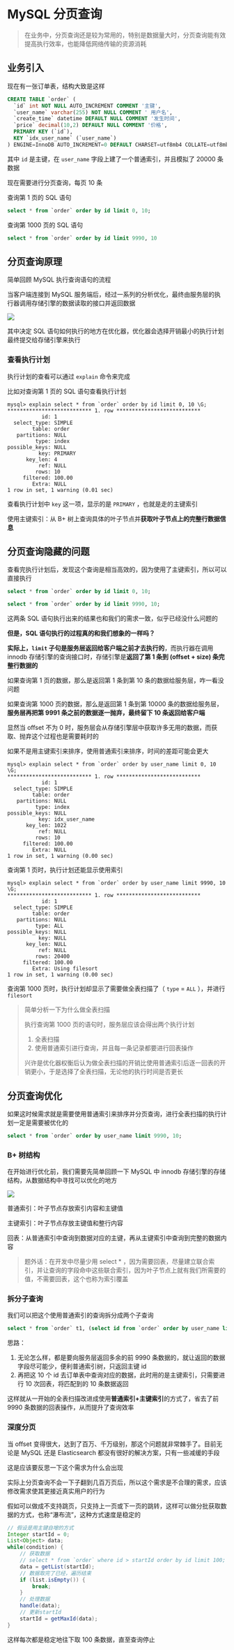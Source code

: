 # MySQL 分页查询

> 在业务中，分页查询还是较为常用的，特别是数据量大时，分页查询能有效提高执行效率，也能降低网络传输的资源消耗

## 业务引入

现在有一张订单表，结构大致是这样

```sql
CREATE TABLE `order` (
  `id` int NOT NULL AUTO_INCREMENT COMMENT '主键',
  `user_name` varchar(255) NOT NULL COMMENT ' 用户名',
  `create_time` datetime DEFAULT NULL COMMENT '发生时间',
  `price` decimal(10,2) DEFAULT NULL COMMENT '价格',
  PRIMARY KEY (`id`),
  KEY `idx_user_name` (`user_name`)
) ENGINE=InnoDB AUTO_INCREMENT=0 DEFAULT CHARSET=utf8mb4 COLLATE=utf8mb4_0900_ai_ci;
```

其中 `id` 是主键，在 `user_name` 字段上建了一个普通索引，并且模拟了 20000 条数据

现在需要进行分页查询，每页 10 条

查询第 1 页的 SQL 语句

```sql
select * from `order` order by id limit 0, 10;
```

查询第 1000 页的 SQL 语句

```sql
select * from `order` order by id limit 9990, 10
```



## 分页查询原理

简单回顾 MySQL 执行查询语句的流程

当客户端连接到 MySQL 服务端后，经过一系列的分析优化，最终由服务层的执行器调用存储引擎的数据读取的接口并返回数据

![](https://wingbun-notes-image.oss-cn-guangzhou.aliyuncs.com/images/20220617143115.png)

其中决定 SQL 语句如何执行的地方在优化器，优化器会选择开销最小的执行计划最终提交给存储引擎来执行



### 查看执行计划

执行计划的查看可以通过 `explain` 命令来完成

比如对查询第 1 页的 SQL 语句查看执行计划

```shell
mysql> explain select * from `order` order by id limit 0, 10 \G;
*************************** 1. row ***************************
           id: 1
  select_type: SIMPLE
        table: order
   partitions: NULL
         type: index
possible_keys: NULL
          key: PRIMARY
      key_len: 4
          ref: NULL
         rows: 10
     filtered: 100.00
        Extra: NULL
1 row in set, 1 warning (0.01 sec)
```

查看执行计划中 `key` 这一项，显示的是 `PRIMARY` ，也就是走的主键索引

使用主键索引：从 B+ 树上查询具体的叶子节点并**获取叶子节点上的完整行数据信息**



## 分页查询隐藏的问题

查看完执行计划后，发现这个查询是相当高效的，因为使用了主键索引，所以可以直接执行

```sql
select * from `order` order by id limit 0, 10;

select * from `order` order by id limit 9990, 10;
```

这两条 SQL 语句执行出来的结果也和我们的需求一致，似乎已经没什么问题的

**但是，SQL 语句执行的过程真的和我们想象的一样吗？**

**实际上，`limit` 子句是服务层返回给客户端之前才去执行的**，而执行器在调用 innodb 存储引擎的查询接口时，存储引擎是**返回了第 1 条到 (offset + size) 条完整行数据的**

如果查询第 1 页的数据，那么是返回第 1 条到第 10 条的数据给服务层，咋一看没问题

如果查询第 1000 页的数据，那么是返回第 1 条到第 10000 条的数据给服务层，**服务层再把第 9991 条之前的数据逐一抛弃，最终留下 10 条返回给客户端**



显然当 offset 不为 0 时，服务层会从存储引擎层中获取许多无用的数据，而获取、抛弃这个过程也是需要耗时的

如果不是用主键索引来排序，使用普通索引来排序，时间的差距可能会更大

```shell
mysql> explain select * from `order` order by user_name limit 0, 10 \G;
*************************** 1. row ***************************
           id: 1
  select_type: SIMPLE
        table: order
   partitions: NULL
         type: index
possible_keys: NULL
          key: idx_user_name
      key_len: 1022
          ref: NULL
         rows: 10
     filtered: 100.00
        Extra: NULL
1 row in set, 1 warning (0.00 sec)
```

查询第 1 页时，执行计划还能显示使用索引

```shell
mysql> explain select * from `order` order by user_name limit 9990, 10 \G;
*************************** 1. row ***************************
           id: 1
  select_type: SIMPLE
        table: order
   partitions: NULL
         type: ALL
possible_keys: NULL
          key: NULL
      key_len: NULL
          ref: NULL
         rows: 20400
     filtered: 100.00
        Extra: Using filesort
1 row in set, 1 warning (0.00 sec)
```

查询第 1000 页时，执行计划却显示了需要做全表扫描了（ `type` = `ALL` ），并进行 `filesort`

> 简单分析一下为什么做全表扫描
>
> 执行查询第 1000 页的语句时，服务层应该会得出两个执行计划
>
> 1. 全表扫描
> 2. 使用普通索引进行查询，并且每一条记录都要进行回表操作
>
> 兴许是优化器权衡后认为做全表扫描的开销比使用普通索引后逐一回表的开销更小，于是选择了全表扫描，无论他的执行时间是否更长



## 分页查询优化

如果这时候需求就是需要使用普通索引来排序并分页查询，进行全表扫描的执行计划一定是需要被优化的

```sql
select * from `order` order by user_name limit 9990, 10;
```



### B+ 树结构

在开始进行优化前，我们需要先简单回顾一下 MySQL 中 innodb 存储引擎的存储结构，从数据结构中寻找可以优化的地方

![](https://wingbun-notes-image.oss-cn-guangzhou.aliyuncs.com/images/20220617155356.png)

普通索引：叶子节点存放索引内容和主键值

主键索引：叶子节点存放主键值和整行内容

回表：从普通索引中查询到数据对应的主键，再从主键索引中查询到完整的数据内容

> 题外话：在开发中尽量少用 select * ，因为需要回表，尽量建立联合索引，并让查询的字段命中这些联合索引，因为叶子节点上就有我们所需要的值，不需要回表，这个也称为索引覆盖



### 拆分子查询

我们可以把这个使用普通索引的查询拆分成两个子查询

```sql
select * from `order` t1, (select id from `order` order by user_name limit 9990, 10) t2 where t1.id = t2.id;
```

思路：

1. 无论怎么样，都是要向服务层返回多余的前 9990 条数据的，就让返回的数据字段尽可能少，便利普通索引树，只返回主键 id
2. 再把这 10 个 id 去订单表中查询对应的数据，此时用的是主键索引，只需要进行 10 次回表，将匹配到的 10 条数据返回

这样就从一开始的全表扫描改进成使用**普通索引+主键索引**的方式了，省去了前 9990 条数据的回表操作，从而提升了查询效率



### 深度分页

当 offset 变得很大，达到了百万、千万级别，那这个问题就非常棘手了。目前无论是 MySQL 还是 Elasticsearch 都没有很好的解决方案，只有一些减缓的手段

这是应该要反思一下这个需求为什么会出现

实际上分页查询不会一下子翻到几百万页后，所以这个需求是不合理的需求，应该修改需求使其更接近真实用户的行为

假如可以做成不支持跳页，只支持上一页或下一页的跳转，这样可以做分批获取数据的方式，也称“瀑布流”，这种方式速度是稳定的

```java
// 假设是用主键自增的方式
Integer startId = 0;
List<Object> data;
while(condition) {
    // 获取数据
    // select * from `order` where id > startId order by id limit 100;
    data = getList(startId);
    // 数据取完了已经，遍历结束
    if (list.isEmpty()) {
        break;
    }
    // 处理数据
    handle(data);
    // 更新startId
    startId = getMaxId(data);
}
```

这样每次都是稳定地往下取 100 条数据，直至查询停止